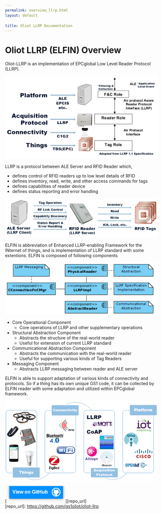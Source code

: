 ```yaml
---
permalink: overview_llrp.html
layout: default

title: Oliot LLRP Documentation
---
```



Oliot LLRP (ELFIN) Overview
===========================

Oliot-LLRP is an implementation of EPCglobal Low Level Reader Protocol (LLRP).  

![llrp-img-5](images/llrp-pics/llrp-pic5.png) 

LLRP is a protocol between ALE Server and RFID Reader which,

 * defines control of RFID readers up to low level details of RFID  
 * defines inventory, read, write, and other access commands for tags  
 * defines capabilities of reader device  
 * defines status reporting and error handling  

![llrp-img-1](images/llrp-pics/llrp-pic1.png)  

ELFIN is abbreviation of Enhanced LLRP-enabling Framework for the INternet of things, and is implementation of LLRP standard with some extentions. ELFIN is composed of following components

![llrp-img-3](images/llrp-pics/llrp-pic3.png)  

 * Core Operational Component
   * Core operations of LLRP and other supplementary operations
 * Structural Abstraction Component
   * Abstracts the structure of the real-world reader
   * Useful for extension of current LLRP standard
 * Communicational Abstraction Component
   * Abstracts the communication with the real-world reader
   * Useful for supporting various kinds of Tag Readers
 * Messaging Component
   * Abstracts LLRP messaging between reader and ALE server

ELFIN is able to support adaptation of various kinds of connectivity and protocols. So if a thing has its own unique GS1 code, it can be collected by ELFIN reader with some adaptation and utilized within EPCglobal framework.

![llrp-img-4](images/llrp-pics/llrp-pic4.png)  


[![thumbnail](images/viewon.png)][repo_url]  
[repo_url]: https://github.com/gs1oliot/oliot-llrp